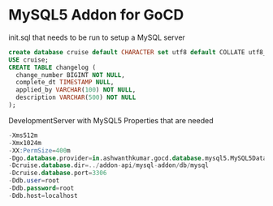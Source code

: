 # MySQL5 Addon for GoCD

init.sql that needs to be run to setup a MySQL server
```sql
create database cruise default CHARACTER set utf8 default COLLATE utf8_general_ci;
USE cruise;
CREATE TABLE changelog (
  change_number BIGINT NOT NULL,
  complete_dt TIMESTAMP NULL,
  applied_by VARCHAR(100) NOT NULL,
  description VARCHAR(500) NOT NULL
);

```

DevelopmentServer with MySQL5 Properties that are needed
```sql
-Xms512m
-Xmx1024m
-XX:PermSize=400m
-Dgo.database.provider=in.ashwanthkumar.gocd.database.mysql5.MySQL5Database
-Dcruise.database.dir=../addon-api/mysql-addon/db/mysql
-Dcruise.database.port=3306
-Ddb.user=root
-Ddb.password=root
-Ddb.host=localhost
``` 